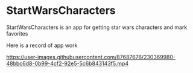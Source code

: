 
# StartWarsCharacters

StartWarsCharacters is an app for getting star wars characters and mark favorites



Here is a record of app work 



https://user-images.githubusercontent.com/87687676/230369980-48bbc6d8-0b99-4cf2-92e5-5c6b843143f5.mp4

